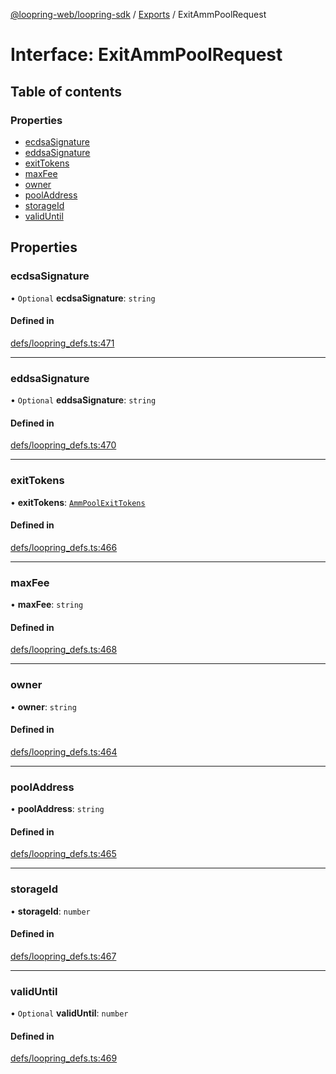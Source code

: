 [@loopring-web/loopring-sdk](../README.md) / [Exports](../modules.md) / ExitAmmPoolRequest

# Interface: ExitAmmPoolRequest

## Table of contents

### Properties

- [ecdsaSignature](ExitAmmPoolRequest.md#ecdsasignature)
- [eddsaSignature](ExitAmmPoolRequest.md#eddsasignature)
- [exitTokens](ExitAmmPoolRequest.md#exittokens)
- [maxFee](ExitAmmPoolRequest.md#maxfee)
- [owner](ExitAmmPoolRequest.md#owner)
- [poolAddress](ExitAmmPoolRequest.md#pooladdress)
- [storageId](ExitAmmPoolRequest.md#storageid)
- [validUntil](ExitAmmPoolRequest.md#validuntil)

## Properties

### ecdsaSignature

• `Optional` **ecdsaSignature**: `string`

#### Defined in

[defs/loopring_defs.ts:471](https://github.com/Loopring/loopring_sdk/blob/077bca2/src/defs/loopring_defs.ts#L471)

___

### eddsaSignature

• `Optional` **eddsaSignature**: `string`

#### Defined in

[defs/loopring_defs.ts:470](https://github.com/Loopring/loopring_sdk/blob/077bca2/src/defs/loopring_defs.ts#L470)

___

### exitTokens

• **exitTokens**: [`AmmPoolExitTokens`](AmmPoolExitTokens.md)

#### Defined in

[defs/loopring_defs.ts:466](https://github.com/Loopring/loopring_sdk/blob/077bca2/src/defs/loopring_defs.ts#L466)

___

### maxFee

• **maxFee**: `string`

#### Defined in

[defs/loopring_defs.ts:468](https://github.com/Loopring/loopring_sdk/blob/077bca2/src/defs/loopring_defs.ts#L468)

___

### owner

• **owner**: `string`

#### Defined in

[defs/loopring_defs.ts:464](https://github.com/Loopring/loopring_sdk/blob/077bca2/src/defs/loopring_defs.ts#L464)

___

### poolAddress

• **poolAddress**: `string`

#### Defined in

[defs/loopring_defs.ts:465](https://github.com/Loopring/loopring_sdk/blob/077bca2/src/defs/loopring_defs.ts#L465)

___

### storageId

• **storageId**: `number`

#### Defined in

[defs/loopring_defs.ts:467](https://github.com/Loopring/loopring_sdk/blob/077bca2/src/defs/loopring_defs.ts#L467)

___

### validUntil

• `Optional` **validUntil**: `number`

#### Defined in

[defs/loopring_defs.ts:469](https://github.com/Loopring/loopring_sdk/blob/077bca2/src/defs/loopring_defs.ts#L469)

